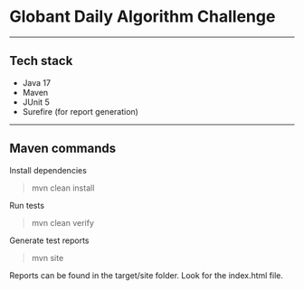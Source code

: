 # Globant Daily Algorithm Challenge

---
## Tech stack
- Java 17
- Maven
- JUnit 5
- Surefire (for report generation)

---
## Maven commands
Install dependencies
> mvn clean install

Run tests
> mvn clean verify

Generate test reports
> mvn site

Reports can be found in the target/site folder. Look for the index.html file.